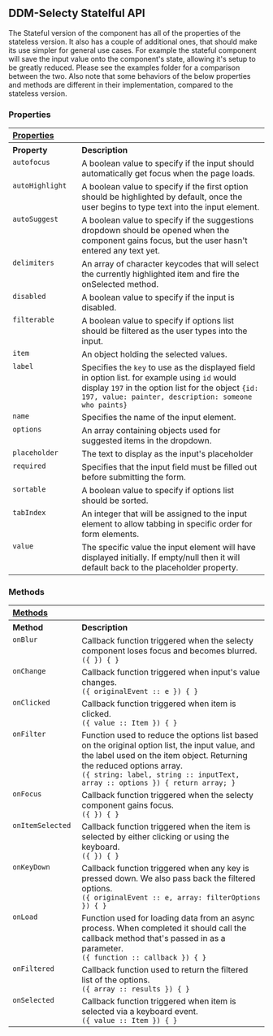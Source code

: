 ## DDM-Selecty Statelful API


The Stateful version of the component has all of the properties of the
stateless version. It also has a couple of additional ones, that should make
its use simpler for general use cases. For example the stateful component will
save the input value onto the component's state, allowing it's setup to be greatly reduced. Please see the examples folder for a comparison between the two. Also note that some behaviors of the below properties and methods are
different in their implementation, compared to the stateless version.

### Properties

<table width="100%">
	<tr>
		<th valign="top" colspan="3" align="left"><a href="#props" name="props">Properties</a></th>
	</tr>
	<tr>
		<th valign="top" width="120px" align="left">Property</th>
		<th valign="top" align="left">Description</th>
	</tr>
  <tr>
    <td valign="top"><code>autofocus</code></td>
    <td valign="top">
      A boolean value to specify if the input should automatically
      get focus when the page loads.
    </td>
  </tr>
	<tr>
    <td valign="top"><code>autoHighlight</code></td>
    <td valign="top">
      A boolean value to specify if the first option should be highlighted by
			default, once the user begins to type text into the input element.
    </td>
  </tr>
	<tr>
    <td valign="top"><code>autoSuggest</code></td>
    <td valign="top">
      A boolean value to specify if the suggestions dropdown should be opened when the component gains focus, but the user hasn't entered any text yet.
    </td>
  </tr>
	<tr>
		<td valign="top"><code>delimiters</code></td>
		<td valign="top">
      An array of character keycodes that will select the currently highlighted
			item and fire the onSelected method.
    </td>
	</tr>
  <tr>
		<td valign="top"><code>disabled</code></td>
		<td valign="top">
      A boolean value to specify if the input is
      disabled.
    </td>
	</tr>
	<tr>
		<td valign="top"><code>filterable</code></td>
		<td valign="top">
      A boolean value to specify if options list should be filtered as the
			user types into the input.
    </td>
	</tr>
  <tr>
		<td valign="top"><code>item</code></td>
		<td valign="top">An object holding the selected values.</td>
	</tr>
	<tr>
		<td valign="top"><code>label</code></td>
		<td valign="top">
			Specifies the <code>key</code> to use as the displayed field in option list. for
			example using <code>id</code> would display <code>197</code> in the option list for the
			object <code>{id: 197, value: painter, description: someone who paints}</code>
		</td>
	</tr>
  <tr>
		<td valign="top"><code>name</code></td>
		<td valign="top">Specifies the name of the input element.</td>
	</tr>
  <tr>
		<td valign="top"><code>options</code></td>
		<td valign="top">
      An array containing objects used for suggested items in the dropdown.
    </td>
	</tr>
  <tr>
    <td valign="top"><code>placeholder</code></td>
    <td valign="top">The text to display as the input's placeholder</td>
  </tr>
  <tr>
    <td valign="top"><code>required</code></td>
    <td valign="top">
      Specifies that the input field must be filled out before
      submitting the form.
    </td>
  </tr>
	<tr>
		<td valign="top"><code>sortable</code></td>
		<td valign="top">
      A boolean value to specify if options list should be sorted.
    </td>
	</tr>
	<tr>
		<td valign="top"><code>tabIndex</code></td>
		<td valign="top">
      An integer that will be assigned to the input element to allow tabbing in
			specific order for form elements.
    </td>
	</tr>
  <tr>
    <td valign="top"><code>value</code></td>
    <td valign="top">
      The specific value the input element will have displayed initially.
      If empty/null then it will default back to the placeholder property.
    </td>
  </tr>
</table>

### Methods

<table width="100%">
  <tr>
    <th valign="top" colspan="3" align="left"><a href="#methods" name="props">Methods</a></th>
  </tr>
  <tr>
		<th valign="top" width="120px" align="left">Method</th>
		<th valign="top" align="left">Description</th>
	</tr>  
	<tr>
		<td valign="top"><code>onBlur</code></td>
		<td valign="top">
      Callback function triggered when the selecty component loses focus and
      becomes blurred. <br/>
      <code>({ }) { }</code>
    </td>
	</tr>
	<tr>
		<td valign="top"><code>onChange</code></td>
		<td valign="top">
			Callback function triggered when input's value changes. <br/>
			<code>({ originalEvent :: e }) { }</code>
		</td>
	</tr>
	<tr>
		<td valign="top"><code>onClicked</code></td>
		<td valign="top">
      Callback function triggered when item is clicked. <br/>
      <code>({ value :: Item }) { }</code>
    </td>
	</tr>
	<tr>
		<td valign="top"><code>onFilter</code></td>
		<td valign="top">
      Function used to reduce the options list based on the original option list,
			the input value, and the label used on the item object. Returning the reduced
			options array.<br/>
			<code>({ string: label, string :: inputText, array :: options }) { return array; }</code>
    </td>
	</tr>

  <tr>
		<td valign="top"><code>onFocus</code></td>
		<td valign="top">
      Callback function triggered when the selecty component gains focus. <br/>
      <code>({ }) { }</code>
    </td>
	</tr>
	<tr>
		<td valign="top"><code>onItemSelected</code></td>
		<td valign="top">
      Callback function triggered when the item is selected by either
			clicking or using the keyboard. <br/>
      <code>({ }) { }</code>
    </td>
	</tr>
  <tr>
		<td valign="top"><code>onKeyDown</code></td>
		<td valign="top">
			Callback function triggered when any key is pressed down. We also pass back the filtered options. <br/>
			<code>({ originalEvent :: e, array: filterOptions }) { }</code>
    </td>
	</tr>
	<tr>
		<td valign="top"><code>onLoad</code></td>
		<td valign="top">
      Function used for loading data from an async process. When completed it
			should call the callback method that's passed in as a parameter. <br/>
      <code>({ function :: callback }) { }</code>
    </td>
	</tr>
	<tr>
		<td valign="top"><code>onFiltered</code></td>
		<td valign="top">
      Callback function used to return the filtered list of the options.<br/>
      <code>({ array :: results }) { }</code>
    </td>
	</tr>
	<tr>
		<td valign="top"><code>onSelected</code></td>
		<td valign="top">
			Callback function triggered when item is selected via a keyboard event. <br/>
			<code>({ value :: Item }) { }</code>
    </td>
	</tr>
</table>
